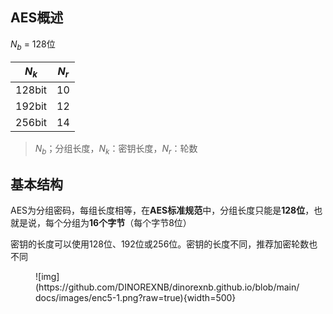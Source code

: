## AES概述

$N_b$ = 128位

|$N_k$|$N_r$|
|-|-|
|128bit|10|
|192bit|12|
|256bit|14|

> $N_b$；分组长度，$N_k$：密钥长度，$N_r$：轮数

## 基本结构

AES为分组密码，每组长度相等，在**AES标准规范**中，分组长度只能是**128位**，也就是说，每个分组为**16个字节**（每个字节8位）

密钥的长度可以使用128位、192位或256位。密钥的长度不同，推荐加密轮数也不同

<figure markdown>
![img](https://github.com/DINOREXNB/dinorexnb.github.io/blob/main/docs/images/enc5-1.png?raw=true){width=500}
<figcaption></figcaption>
</figure>